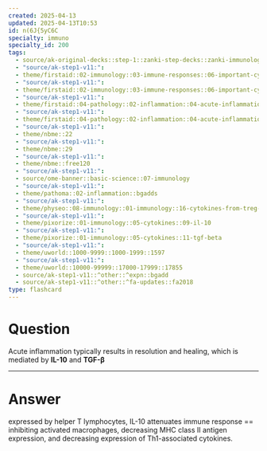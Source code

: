```yaml
---
created: 2025-04-13
updated: 2025-04-13T10:53
id: n(6J{5yC6C
specialty: immuno
specialty_id: 200
tags:
  - source/ak-original-decks::step-1::zanki-step-decks::zanki-immunology-+-general-pathology::pathoma-chapter-2-(inflammation)
  - "source/ak-step1-v11:": 
  - theme/firstaid::02-immunology::03-immune-responses::06-important-cytokines::il-10
  - "source/ak-step1-v11:": 
  - theme/firstaid::02-immunology::03-immune-responses::06-important-cytokines::tgf-b
  - "source/ak-step1-v11:": 
  - theme/firstaid::04-pathology::02-inflammation::04-acute-inflammation
  - "source/ak-step1-v11:": 
  - theme/firstaid::04-pathology::02-inflammation::04-acute-inflammation::*basics
  - "source/ak-step1-v11:": 
  - theme/nbme::22
  - "source/ak-step1-v11:": 
  - theme/nbme::29
  - "source/ak-step1-v11:": 
  - theme/nbme::free120
  - "source/ak-step1-v11:": 
  - source/ome-banner::basic-science::07-immunology
  - "source/ak-step1-v11:": 
  - theme/pathoma::02-inflammation::bgadds
  - "source/ak-step1-v11:": 
  - theme/physeo::08-immunology::01-immunology::16-cytokines-from-treg-cells
  - "source/ak-step1-v11:": 
  - theme/pixorize::01-immunology::05-cytokines::09-il-10
  - "source/ak-step1-v11:": 
  - theme/pixorize::01-immunology::05-cytokines::11-tgf-beta
  - "source/ak-step1-v11:": 
  - theme/uworld::1000-9999::1000-1999::1597
  - "source/ak-step1-v11:": 
  - theme/uworld::10000-99999::17000-17999::17855
  - source/ak-step1-v11::^other::^expn::bgadd
  - source/ak-step1-v11::^other::^fa-updates::fa2018
type: flashcard
---
```


# Question
Acute inflammation typically results in resolution and healing, which is mediated by **IL-10** and **TGF-β**

---

# Answer
expressed by helper T lymphocytes, IL-10 attenuates immune response == inhibiting activated macrophages, decreasing MHC class II antigen expression, and decreasing expression of Th1-associated cytokines.